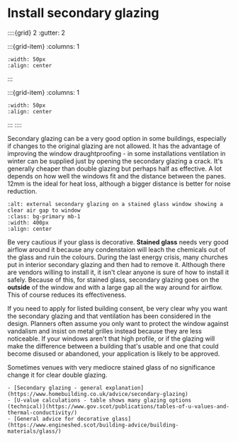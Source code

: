 # Install secondary glazing


::::{grid} 2
:gutter: 2

:::{grid-item}
:columns: 1
```{image} ../images/cost-5.jpg
:width: 50px
:align: center
```
:::

:::{grid-item}
:columns: 1 
```{image} ../images/4-star.jpg
:width: 50px
:align: center
```
:::
::::

Secondary glazing can be a very good option in some buildings, especially if changes to the original glazing are not allowed.  It has the advantage of improving the window draughtproofing - in some installations ventilation in winter can be supplied just by opening the secondary glazing a crack.   It's generally cheaper than double glazing but perhaps half as effective.  A lot depends on how well the windows fit and the distance between the panes. 12mm is the ideal for heat loss, although a bigger distance is better for noise reduction. 

```{image} ../images/external-secondary-glazing.jpg 
:alt: external secondary glazing on a stained glass window showing a clear air gap to window 
:class: bg-primary mb-1
:width: 400px
:align: center
```

Be very cautious if your glass is decorative.  **Stained glass** needs very good airflow around it because any condenstaion will leach the chemicals out of the glass and ruin the colours.  During the last energy crisis, many churches put in interior secondary glazing and then had to remove it.  Although there are vendors willing to install it, it isn't clear anyone is sure of how to install it safely.  Because of this, for stained glass, secondary glazing goes on the **outside** of the window and with a large gap all the way around for airflow.  This of course reduces its effectiveness.  

If you need to apply for listed building consent, be very clear why you want the secondary glazing and that ventilation has been considered in the design.  Planners often assume you only want to protect the window against vandalism and insist on metal grilles instead because they are less noticeable.  If your windows aren't that high profile, or if the glazing will make the difference between a building that's usable and one that could become disused or abandoned, your application is likely to be approved.  

Sometimes venues with very mediocre stained glass of no significance change it for clear double glazing.  

```{admonition} More information
- [Secondary glazing - general explanation](https://www.homebuilding.co.uk/advice/secondary-glazing)
- [U-value calculations - table shows many glazing options (technical)](https://www.gov.scot/publications/tables-of-u-values-and-thermal-conductivity/)
- [General advice for decorative glass](https://www.engineshed.scot/building-advice/building-materials/glass/)
```

